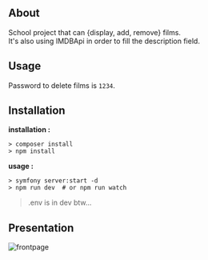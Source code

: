 ## About     

School project that can {display, add, remove} films.   
It's also using IMDBApi in order to fill the description field.  


## Usage 

Password to delete films is `1234`.  


## Installation   

__installation :__
```
> composer install
> npm install 
```

__usage :__   
```` 
> symfony server:start -d 
> npm run dev  # or npm run watch 
````

> .env is in dev btw... 

## Presentation 

![frontpage]('metropolis/public/images/reamde1.png')
